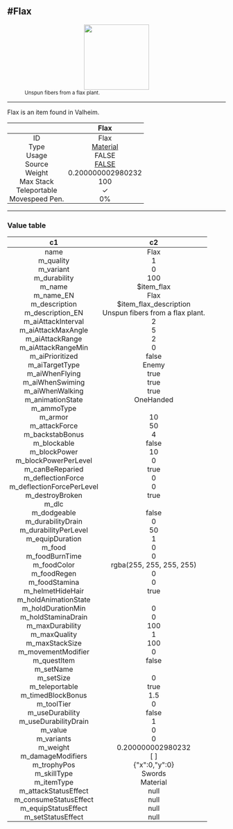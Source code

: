 <meta property="og:title" content="Flax - MoreValheim" /><meta property="og:type" content="website" /><meta property="og:image" content="/assets/flax.png" /><meta property="og:description" content="Flax is an item found in Valheim." /><meta name="theme-color" content="#546D78"><meta name="twitter:card" content="summary_large_image">
#Flax
-------------
<style>img {width:20px;}.tb {width:150px;display: block;margin-left: auto;margin-right: auto;}</style>

<style>.md-typeset table:not([class]) th:not([align]) {min-width:unset!important;}</style>
<style>td{padding:0em 0.3em!important;text-align:center!important;border-left:.05rem solid var(--md-default-fg-color--lightest)}</style>

<style>th{padding:0.1em 0.3em!important;text-align:center!important;font-weight:bold}</style>

<style>pre{text-align:right!important}</style>
<style>table tr td:first-child {border-left: 0;};</style>

<figure><img src="/assets/flax.png" class="tb" /><figcaption><small>Unspun fibers from a flax plant.</small></figcaption></figure>

-------------

Flax is an item found in Valheim.

|        | Flax              |
| ----------- | ------------------------------------ |
| ID |Flax
| Type | [Material](../../types/material)
| Usage | FALSE<br>
| Source | [FALSE](../../items/false)
| Weight | 0.200000002980232 |
| Max Stack | 100 |
| Teleportable | ✓
| Movespeed Pen. | 0%


-------------

### Value table
|c1|c2|
|----|----|
|name|Flax|
|m_quality|1|
|m_variant|0|
|m_durability|100|
|m_name|$item_flax|
|m_name_EN|Flax|
|m_description|$item_flax_description|
|m_description_EN|Unspun fibers from a flax plant.|
|m_aiAttackInterval|2|
|m_aiAttackMaxAngle|5|
|m_aiAttackRange|2|
|m_aiAttackRangeMin|0|
|m_aiPrioritized|false|
|m_aiTargetType|Enemy|
|m_aiWhenFlying|true|
|m_aiWhenSwiming|true|
|m_aiWhenWalking|true|
|m_animationState|OneHanded|
|m_ammoType||
|m_armor|10|
|m_attackForce|50|
|m_backstabBonus|4|
|m_blockable|false|
|m_blockPower|10|
|m_blockPowerPerLevel|0|
|m_canBeReparied|true|
|m_deflectionForce|0|
|m_deflectionForcePerLevel|0|
|m_destroyBroken|true|
|m_dlc||
|m_dodgeable|false|
|m_durabilityDrain|0|
|m_durabilityPerLevel|50|
|m_equipDuration|1|
|m_food|0|
|m_foodBurnTime|0|
|m_foodColor|rgba(255, 255, 255, 255)|
|m_foodRegen|0|
|m_foodStamina|0|
|m_helmetHideHair|true|
|m_holdAnimationState||
|m_holdDurationMin|0|
|m_holdStaminaDrain|0|
|m_maxDurability|100|
|m_maxQuality|1|
|m_maxStackSize|100|
|m_movementModifier|0|
|m_questItem|false|
|m_setName||
|m_setSize|0|
|m_teleportable|true|
|m_timedBlockBonus|1.5|
|m_toolTier|0|
|m_useDurability|false|
|m_useDurabilityDrain|1|
|m_value|0|
|m_variants|0|
|m_weight|0.200000002980232|
|m_damageModifiers|[  ]|
|m_trophyPos|{"x":0,"y":0}|
|m_skillType|Swords|
|m_itemType|Material|
|m_attackStatusEffect|null|
|m_consumeStatusEffect|null|
|m_equipStatusEffect|null|
|m_setStatusEffect|null|
